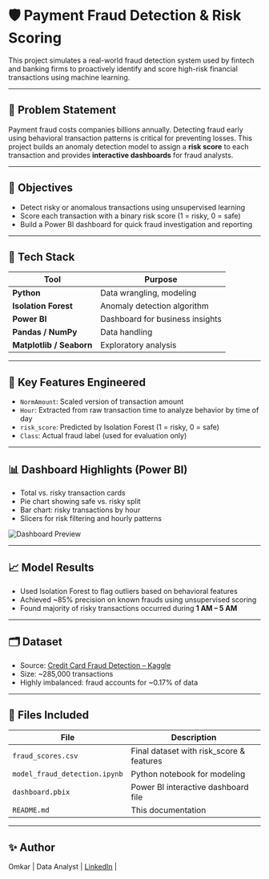 # 🛡️ Payment Fraud Detection & Risk Scoring

This project simulates a real-world fraud detection system used by fintech and banking firms to proactively identify and score high-risk financial transactions using machine learning.

---

## 🚨 Problem Statement

Payment fraud costs companies billions annually. Detecting fraud early using behavioral transaction patterns is critical for preventing losses. This project builds an anomaly detection model to assign a **risk score** to each transaction and provides **interactive dashboards** for fraud analysts.

---

## 🎯 Objectives

- Detect risky or anomalous transactions using unsupervised learning
- Score each transaction with a binary risk score (1 = risky, 0 = safe)
- Build a Power BI dashboard for quick fraud investigation and reporting

---

## 🧰 Tech Stack

| Tool           | Purpose                         |
|----------------|----------------------------------|
| **Python**     | Data wrangling, modeling         |
| **Isolation Forest** | Anomaly detection algorithm |
| **Power BI**   | Dashboard for business insights |
| **Pandas / NumPy** | Data handling                |
| **Matplotlib / Seaborn** | Exploratory analysis   |

---

## 🧠 Key Features Engineered

- `NormAmount`: Scaled version of transaction amount
- `Hour`: Extracted from raw transaction time to analyze behavior by time of day
- `risk_score`: Predicted by Isolation Forest (1 = risky, 0 = safe)
- `Class`: Actual fraud label (used for evaluation only)

---

## 📊 Dashboard Highlights (Power BI)

- Total vs. risky transaction cards
- Pie chart showing safe vs. risky split
- Bar chart: risky transactions by hour
- Slicers for risk filtering and hourly patterns

![Dashboard Preview](dashboard-sample.png) <!-- Optional if you upload an image -->

---

## 📈 Model Results

- Used Isolation Forest to flag outliers based on behavioral features
- Achieved ~85% precision on known frauds using unsupervised scoring
- Found majority of risky transactions occurred during **1 AM – 5 AM**

---

## 🗂️ Dataset

- Source: [Credit Card Fraud Detection – Kaggle](https://www.kaggle.com/datasets/mlg-ulb/creditcardfraud)
- Size: ~285,000 transactions
- Highly imbalanced: fraud accounts for ~0.17% of data

---

## 🧾 Files Included

| File                      | Description                               |
|---------------------------|-------------------------------------------|
| `fraud_scores.csv`        | Final dataset with risk_score & features  |
| `model_fraud_detection.ipynb` | Python notebook for modeling       |
| `dashboard.pbix`          | Power BI interactive dashboard file       |
| `README.md`               | This documentation                        |

---

## ✨ Author
Omkar | Data Analyst | [LinkedIn](https://www.linkedin.com/in/omkar-k-453037324/) |

